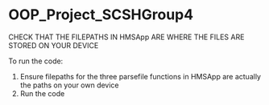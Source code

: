 # OOP_Project_SCSHGroup4

CHECK THAT THE FILEPATHS IN HMSApp ARE WHERE THE FILES ARE STORED ON YOUR DEVICE

To run the code:
1) Ensure filepaths for the three parsefile functions in HMSApp are actually the paths on your own device
2) Run the code
